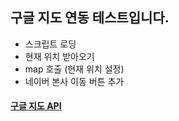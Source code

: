 ## 구글 지도 연동 테스트입니다.
- 스크립트 로딩
- 현재 위치 받아오기
- map 호출 (현재 위치 설정)
- 네이버 본사 이동 버튼 추가

#### [구글 지도 API](https://developers.google.com/maps/documentation/javascript/tutorial)